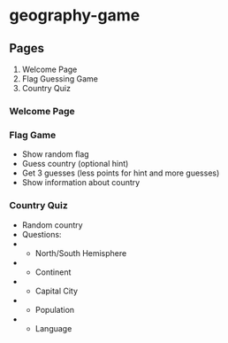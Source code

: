 # geography-game

## Pages
1. Welcome Page
2. Flag Guessing Game
3. Country Quiz

### Welcome Page


### Flag Game
- Show random flag
- Guess country (optional hint)
- Get 3 guesses (less points for hint and more guesses)
- Show information about country

### Country Quiz
- Random country
- Questions:
- - North/South Hemisphere
- - Continent
- - Capital City
- - Population
- - Language
